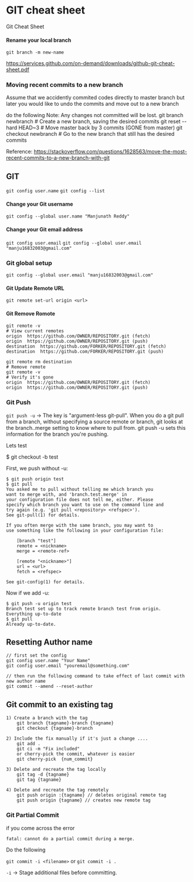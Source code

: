 # GIT cheat sheet

Git Cheat Sheet

#### Rename your local branch

`git branch -m new-name`

https://services.github.com/on-demand/downloads/github-git-cheat-sheet.pdf

### Moving recent commits to a new branch
Assume that we accidently commited codes directly to master branch but later you would like to undo the commits and move out to a new branch

do the following
Note: Any changes not committed will be lost.
git branch newbranch      # Create a new branch, saving the desired commits
git reset --hard HEAD~3   # Move master back by 3 commits (GONE from master)
git checkout newbranch    # Go to the new branch that still has the desired commits

Reference: https://stackoverflow.com/questions/1628563/move-the-most-recent-commits-to-a-new-branch-with-git

## GIT

`git config user.name`
`git config --list`

#### Change your Git username
`git config --global user.name "Manjunath Reddy"` 

#### Change your Git email address
`git config user.email`
`git config --global user.email "manju16832003@gmail.com"`


### Git global setup

```git config --global user.name "Manjunath Reddy"
git config --global user.email "manju16832003@gmail.com"
```

#### Git Update Remote URL

`git remote set-url origin <url>`

#### Git Remove Romote

```
git remote -v
# View current remotes
origin  https://github.com/OWNER/REPOSITORY.git (fetch)
origin  https://github.com/OWNER/REPOSITORY.git (push)
destination  https://github.com/FORKER/REPOSITORY.git (fetch)
destination  https://github.com/FORKER/REPOSITORY.git (push)

git remote rm destination
# Remove remote
git remote -v
# Verify it's gone
origin  https://github.com/OWNER/REPOSITORY.git (fetch)
origin  https://github.com/OWNER/REPOSITORY.git (push)
```

### Git Push

`git push -u` -> The key is "argument-less git-pull". When you do a git pull from a branch, without specifying a source remote or branch, git looks at the branch.<name>.merge setting to know where to pull from. git push -u sets this information for the branch you're pushing.

Lets test

$ git checkout -b test

First, we push without -u:

```
$ git push origin test
$ git pull
You asked me to pull without telling me which branch you
want to merge with, and 'branch.test.merge' in
your configuration file does not tell me, either. Please
specify which branch you want to use on the command line and
try again (e.g. 'git pull <repository> <refspec>').
See git-pull(1) for details.

If you often merge with the same branch, you may want to
use something like the following in your configuration file:

    [branch "test"]
    remote = <nickname>
    merge = <remote-ref>

    [remote "<nickname>"]
    url = <url>
    fetch = <refspec>

See git-config(1) for details.
```

Now if we add -u:

```
$ git push -u origin test
Branch test set up to track remote branch test from origin.
Everything up-to-date
$ git pull
Already up-to-date.
```

## Resetting Author name

```
// first set the config 
git config user.name "Your Name"
git config user.email "youremail@something.com"

// then run the following command to take effect of last commit with new author name
git commit --amend --reset-author
```

## Git commit to an existing tag

```
1) Create a branch with the tag
	git branch {tagname}-branch {tagname}
	git checkout {tagname}-branch

2) Include the fix manually if it's just a change .... 
	git add .
	git ci -m "Fix included"
    or cherry-pick the commit, whatever is easier
	git cherry-pick  {num_commit}
	
3) Delete and recreate the tag locally
	git tag -d {tagname}
	git tag {tagname}

4) Delete and recreate the tag remotely
	git push origin :{tagname} // deletes original remote tag
	git push origin {tagname} // creates new remote tag
```

### Git Partial Commit

if you come across the error

`fatal: cannot do a partial commit during a merge.`

Do the following

`git commit -i <filename>` or `git commit -i .`

`-i` -> Stage additional files before committing.
